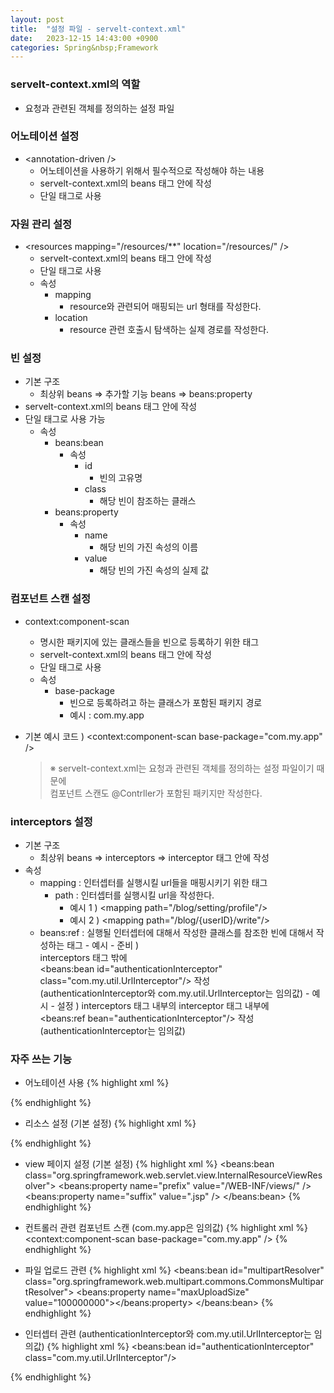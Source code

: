 ```yaml
---
layout: post
title:  "설정 파일 - servelt-context.xml"
date:   2023-12-15 14:43:00 +0900
categories: Spring&nbsp;Framework
---
```


### servelt-context.xml의 역할

- 요청과 관련된 객체를 정의하는 설정 파일

### 어노테이션 설정

- &lt;annotation-driven />
    - 어노테이션을 사용하기 위해서 필수적으로 작성해야 하는 내용
    - servelt-context.xml의 beans 태그 안에 작성
    - 단일 태그로 사용

### 자원 관리 설정

- &lt;resources mapping="/resources/**" location="/resources/" />
    - servelt-context.xml의 beans 태그 안에 작성
    - 단일 태그로 사용
    - 속성
        - mapping
            - resource와 관련되어 매핑되는 url 형태를 작성한다.
        - location
            - resource 관련 호출시 탐색하는 실제 경로를 작성한다.

### 빈 설정

- 기본 구조
    - 최상위 beans => 추가할 기능 beans => beans:property
- servelt-context.xml의 beans 태그 안에 작성
- 단일 태그로 사용 가능
    - 속성
        - beans:bean
            - 속성
                - id
                    - 빈의 고유명
                - class
                    - 해당 빈이 참조하는 클래스
        - beans:property
            - 속성
                - name
                    - 해당 빈의 가진 속성의 이름
                - value
                    - 해당 빈의 가진 속성의 실제 값

### 컴포넌트 스캔 설정

- context:component-scan
    - 명시한 패키지에 있는 클래스들을 빈으로 등록하기 위한 태그
    - servelt-context.xml의 beans 태그 안에 작성
    - 단일 태그로 사용
    - 속성
        - base-package
            - 빈으로 등록하려고 하는 클래스가 포함된 패키지 경로
            - 예시 : com.my.app
- 기본 예시 코드 )
    &lt;context:component-scan base-package="com.my.app" />

    >※ servelt-context.xml는 요청과 관련된 객체를 정의하는 설정 파일이기 때문에  
    >컴포넌트 스캔도 @Contrller가 포함된 패키지만 작성한다.

### interceptors 설정

- 기본 구조
    - 최상위 beans => interceptors => interceptor 태그 안에 작성
- 속성
    - mapping : 인터셉터를 실행시킬 url들을 매핑시키기 위한 태그
        - path : 인터셉터를 실행시킬 url을 작성한다.
            - 예시 1 ) &lt;mapping path="/blog/setting/profile"/>
            - 예시 2 ) &lt;mapping path="/blog/{userID}/write"/>
    - beans:ref : 실행될 인터셉터에 대해서 작성한 클래스를 참조한 빈에 대해서 작성하는 태그
            - 예시 - 준비 )  
            interceptors 태그 밖에  
            &lt;beans:bean id="authenticationInterceptor" class="com.my.util.UrlInterceptor"/> 작성  
            (authenticationInterceptor와 com.my.util.UrlInterceptor는 임의값)
            - 예시 - 설정 )
            interceptors 태그 내부의 interceptor 태그 내부에  
            &lt;beans:ref bean="authenticationInterceptor"/> 작성  
            (authenticationInterceptor는 임의값)

### 자주 쓰는 기능

- 어노테이션 사용
{% highlight xml %}
<annotation-driven />
{% endhighlight %}

- 리소스 설정 (기본 설정)
{% highlight xml %}
<resources mapping="/resources/**" location="/resources/" />
{% endhighlight %}

- view 페이지 설정 (기본 설정)
{% highlight xml %}
<beans:bean class="org.springframework.web.servlet.view.InternalResourceViewResolver">
    <beans:property name="prefix" value="/WEB-INF/views/" />
    <beans:property name="suffix" value=".jsp" />
</beans:bean>
{% endhighlight %}

- 컨트롤러 관련 컴포넌트 스캔 (com.my.app은 임의값)
{% highlight xml %}
<context:component-scan base-package="com.my.app" />
{% endhighlight %}

- 파일 업로드 관련
{% highlight xml %}
<beans:bean id="multipartResolver" class="org.springframework.web.multipart.commons.CommonsMultipartResolver">
    <beans:property name="maxUploadSize" value="100000000"></beans:property>
</beans:bean>
{% endhighlight %}

- 인터셉터 관련 (authenticationInterceptor와 com.my.util.UrlInterceptor는 임의값)
{% highlight xml %}
<beans:bean id="authenticationInterceptor" class="com.my.util.UrlInterceptor"/>
<interceptors>
    <interceptor>
        <mapping path="/blog/{userID}/write"/>
        <mapping path="/blog/setting/profile"/>
        <beans:ref bean="authenticationInterceptor"/>
    </interceptor>
</interceptors>
{% endhighlight %}